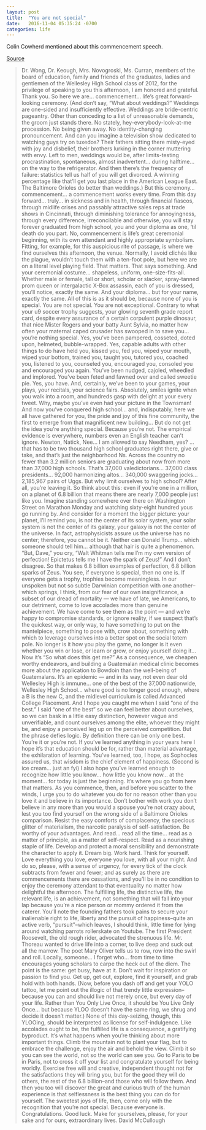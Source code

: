 ```yaml
---
layout: post
title:  "You are not special"
date:   2016-11-04 05:35:24 -0700
categories: life 
---
```

Colin Cowherd mentioned about this commencement speech.

[Source](https://www.youtube.com/watch?v=_lfxYhtf8o4)

> Dr. Wong, Dr. Keough, Mrs. Novogroski, Ms. Curran, members of the board of education, family and friends of the graduates, ladies and gentlemen of the Wellesley High School class of 2012, for the privilege of speaking to you this afternoon, I am honored and grateful.  Thank you.
        	So here we are… commencement… life’s great forward-looking ceremony.  (And don’t say, “What about weddings?”  Weddings are one-sided and insufficiently effective.  Weddings are bride-centric pageantry.  Other than conceding to a list of unreasonable demands, the groom just stands there.  No stately, hey-everybody-look-at-me procession.  No being given away.  No identity-changing pronouncement.  And can you imagine a television show dedicated to watching guys try on tuxedos?  Their fathers sitting there misty-eyed with joy and disbelief, their brothers lurking in the corner muttering with envy.  Left to men, weddings would be, after limits-testing procrastination, spontaneous, almost inadvertent… during halftime… on the way to the refrigerator.  And then there’s the frequency of failure: statistics tell us half of you will get divorced.  A winning percentage like that’ll get you last place in the American League East.  The Baltimore Orioles do better than weddings.)
        	But this ceremony… commencement… a commencement works every time.  From this day forward… truly… in sickness and in health, through financial fiascos, through midlife crises and passably attractive sales reps at trade shows in Cincinnati, through diminishing tolerance for annoyingness, through every difference, irreconcilable and otherwise, you will stay forever graduated from high school, you and your diploma as one, ‘til death do you part.
        	No, commencement is life’s great ceremonial beginning, with its own attendant and highly appropriate symbolism.  Fitting, for example, for this auspicious rite of passage, is where we find ourselves this afternoon, the venue.  Normally, I avoid clichés like the plague, wouldn’t touch them with a ten-foot pole, but here we are on a literal level playing field.  That matters.  That says something.  And your ceremonial costume… shapeless, uniform, one-size-fits-all.  Whether male or female, tall or short, scholar or slacker, spray-tanned prom queen or intergalactic X-Box assassin, each of you is dressed, you’ll notice, exactly the same.  And your diploma… but for your name, exactly the same.
        	All of this is as it should be, because none of you is special.
        	You are not special.  You are not exceptional.
        	Contrary to what your u9 soccer trophy suggests, your glowing seventh grade report card, despite every assurance of a certain corpulent purple dinosaur, that nice Mister Rogers and your batty Aunt Sylvia, no matter how often your maternal caped crusader has swooped in to save you… you’re nothing special. 
        	Yes, you’ve been pampered, cosseted, doted upon, helmeted, bubble-wrapped.  Yes, capable adults with other things to do have held you, kissed you, fed you, wiped your mouth, wiped your bottom, trained you, taught you, tutored you, coached you, listened to you, counseled you, encouraged you, consoled you and encouraged you again.  You’ve been nudged, cajoled, wheedled and implored.  You’ve been feted and fawned over and called sweetie pie.  Yes, you have.  And, certainly, we’ve been to your games, your plays, your recitals, your science fairs.  Absolutely, smiles ignite when you walk into a room, and hundreds gasp with delight at your every tweet.  Why, maybe you’ve even had your picture in the Townsman!  And now you’ve conquered high school… and, indisputably, here we all have gathered for you, the pride and joy of this fine community, the first to emerge from that magnificent new building…
        	But do not get the idea you’re anything special.  Because you’re not.
        	The empirical evidence is everywhere, numbers even an English teacher can’t ignore.  Newton, Natick, Nee… I am allowed to say Needham, yes? …that has to be two thousand high school graduates right there, give or take, and that’s just the neighborhood Ns.  Across the country no fewer than 3.2 million seniors are graduating about now from more than 37,000 high schools.  That’s 37,000 valedictorians… 37,000 class presidents… 92,000 harmonizing altos… 340,000 swaggering jocks… 2,185,967 pairs of Uggs.  But why limit ourselves to high school?  After all, you’re leaving it.  So think about this: even if you’re one in a million, on a planet of 6.8 billion that means there are nearly 7,000 people just like you.  Imagine standing somewhere over there on Washington Street on Marathon Monday and watching sixty-eight hundred yous go running by.  And consider for a moment the bigger picture: your planet, I’ll remind you, is not the center of its solar system, your solar system is not the center of its galaxy, your galaxy is not the center of the universe.  In fact, astrophysicists assure us the universe has no center; therefore, you cannot be it.  Neither can Donald Trump… which someone should tell him… although that hair is quite a phenomenon.
        	“But, Dave,” you cry, “Walt Whitman tells me I’m my own version of perfection!  Epictetus tells me I have the spark of Zeus!”  And I don’t disagree.  So that makes 6.8 billion examples of perfection, 6.8 billion sparks of Zeus.  You see, if everyone is special, then no one is.  If everyone gets a trophy, trophies become meaningless.  In our unspoken but not so subtle Darwinian competition with one another–which springs, I think, from our fear of our own insignificance, a subset of our dread of mortality — we have of late, we Americans, to our detriment, come to love accolades more than genuine achievement.  We have come to see them as the point — and we’re happy to compromise standards, or ignore reality, if we suspect that’s the quickest way, or only way, to have something to put on the mantelpiece, something to pose with, crow about, something with which to leverage ourselves into a better spot on the social totem pole.  No longer is it how you play the game, no longer is it even whether you win or lose, or learn or grow, or enjoy yourself doing it…  Now it’s “So what does this get me?”  As a consequence, we cheapen worthy endeavors, and building a Guatemalan medical clinic becomes more about the application to Bowdoin than the well-being of Guatemalans.  It’s an epidemic — and in its way, not even dear old Wellesley High is immune… one of the best of the 37,000 nationwide, Wellesley High School… where good is no longer good enough, where a B is the new C, and the midlevel curriculum is called Advanced College Placement.  And I hope you caught me when I said “one of the best.”  I said “one of the best” so we can feel better about ourselves, so we can bask in a little easy distinction, however vague and unverifiable, and count ourselves among the elite, whoever they might be, and enjoy a perceived leg up on the perceived competition.  But the phrase defies logic.  By definition there can be only one best.  You’re it or you’re not.
        	If you’ve learned anything in your years here I hope it’s that education should be for, rather than material advantage, the exhilaration of learning.  You’ve learned, too, I hope, as Sophocles assured us, that wisdom is the chief element of happiness.  (Second is ice cream…  just an fyi)  I also hope you’ve learned enough to recognize how little you know… how little you know now… at the moment… for today is just the beginning.  It’s where you go from here that matters.
        	As you commence, then, and before you scatter to the winds, I urge you to do whatever you do for no reason other than you love it and believe in its importance.  Don’t bother with work you don’t believe in any more than you would a spouse you’re not crazy about, lest you too find yourself on the wrong side of a Baltimore Orioles comparison.  Resist the easy comforts of complacency, the specious glitter of materialism, the narcotic paralysis of self-satisfaction.  Be worthy of your advantages.  And read… read all the time… read as a matter of principle, as a matter of self-respect.  Read as a nourishing staple of life.  Develop and protect a moral sensibility and demonstrate the character to apply it.  Dream big.  Work hard.  Think for yourself.  Love everything you love, everyone you love, with all your might.  And do so, please, with a sense of urgency, for every tick of the clock subtracts from fewer and fewer; and as surely as there are commencements there are cessations, and you’ll be in no condition to enjoy the ceremony attendant to that eventuality no matter how delightful the afternoon.
        	The fulfilling life, the distinctive life, the relevant life, is an achievement, not something that will fall into your lap because you’re a nice person or mommy ordered it from the caterer.  You’ll note the founding fathers took pains to secure your inalienable right to life, liberty and the pursuit of happiness–quite an active verb, “pursuit”–which leaves, I should think, little time for lying around watching parrots rollerskate on Youtube.  The first President Roosevelt, the old rough rider, advocated the strenuous life.  Mr. Thoreau wanted to drive life into a corner, to live deep and suck out all the marrow.  The poet Mary Oliver tells us to row, row into the swirl and roil.  Locally, someone… I forget who… from time to time encourages young scholars to carpe the heck out of the diem.  The point is the same: get busy, have at it.  Don’t wait for inspiration or passion to find you.  Get up, get out, explore, find it yourself, and grab hold with both hands.  (Now, before you dash off and get your YOLO tattoo, let me point out the illogic of that trendy little expression–because you can and should live not merely once, but every day of your life.  Rather than You Only Live Once, it should be You Live Only Once… but because YLOO doesn’t have the same ring, we shrug and decide it doesn’t matter.)
        	None of this day-seizing, though, this YLOOing, should be interpreted as license for self-indulgence.  Like accolades ought to be, the fulfilled life is a consequence, a gratifying byproduct.  It’s what happens when you’re thinking about more important things.  Climb the mountain not to plant your flag, but to embrace the challenge, enjoy the air and behold the view.  Climb it so you can see the world, not so the world can see you.  Go to Paris to be in Paris, not to cross it off your list and congratulate yourself for being worldly.  Exercise free will and creative, independent thought not for the satisfactions they will bring you, but for the good they will do others, the rest of the 6.8 billion–and those who will follow them.  And then you too will discover the great and curious truth of the human experience is that selflessness is the best thing you can do for yourself.  The sweetest joys of life, then, come only with the recognition that you’re not special.
        	Because everyone is.
        	Congratulations.  Good luck.  Make for yourselves, please, for your sake and for ours, extraordinary lives.
                                                                                	David McCullough





